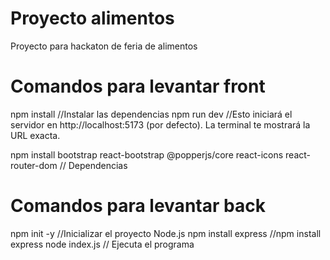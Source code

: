 # Proyecto alimentos
Proyecto para hackaton de feria de alimentos

# Comandos para levantar front
npm install            //Instalar las dependencias
npm run dev             //Esto iniciará el servidor en http://localhost:5173 (por defecto). La terminal                     te mostrará la URL exacta.

npm install bootstrap react-bootstrap @popperjs/core react-icons react-router-dom // Dependencias



# Comandos para levantar back
npm init -y                 //Inicializar el proyecto Node.js
npm install express         //npm install express
node index.js               // Ejecuta el programa



